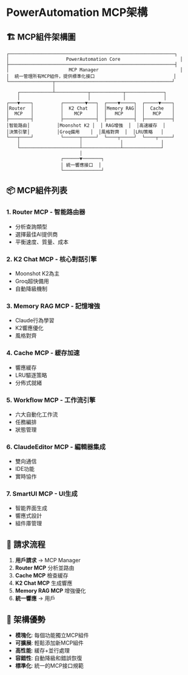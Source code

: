 # PowerAutomation MCP架構

## 🏗️ MCP組件架構圖

```
┌─────────────────────────────────────────────────────────────┐
│                     PowerAutomation Core                      │
├─────────────────────────────────────────────────────────────┤
│                      MCP Manager                              │
│  統一管理所有MCP組件，提供標準化接口                             │
└────────────────┬───────────────────────────────────────────┘
                 │
    ┌────────────┴────────────┬────────────┬──────────────┐
    │                         │            │              │
┌───▼────┐          ┌────────▼───┐  ┌────▼─────┐  ┌─────▼────┐
│Router  │          │  K2 Chat   │  │Memory RAG│  │  Cache   │
│  MCP   │          │    MCP     │  │   MCP    │  │   MCP    │
├────────┤          ├────────────┤  ├──────────┤  ├──────────┤
│智能路由│          │Moonshot K2 │  │ RAG增強  │  │高速緩存  │
│決策引擎│          │Groq備用    │  │風格對齊  │  │LRU策略   │
└───┬────┘          └──────┬─────┘  └────┬─────┘  └────┬─────┘
    │                      │              │              │
    └──────────────────────┴──────────────┴──────────────┘
                           │
                    ┌──────▼───────┐
                    │ 統一響應接口  │
                    └──────────────┘
```

## 📦 MCP組件列表

### 1. **Router MCP** - 智能路由器
- 分析查詢類型
- 選擇最佳AI提供商
- 平衡速度、質量、成本

### 2. **K2 Chat MCP** - 核心對話引擎
- Moonshot K2為主
- Groq超快備用
- 自動降級機制

### 3. **Memory RAG MCP** - 記憶增強
- Claude行為學習
- K2響應優化
- 風格對齊

### 4. **Cache MCP** - 緩存加速
- 響應緩存
- LRU驅逐策略
- 分佈式就緒

### 5. **Workflow MCP** - 工作流引擎
- 六大自動化工作流
- 任務編排
- 狀態管理

### 6. **ClaudeEditor MCP** - 編輯器集成
- 雙向通信
- IDE功能
- 實時協作

### 7. **SmartUI MCP** - UI生成
- 智能界面生成
- 響應式設計
- 組件庫管理

## 🔄 請求流程

1. **用戶請求** → MCP Manager
2. **Router MCP** 分析並路由
3. **Cache MCP** 檢查緩存
4. **K2 Chat MCP** 生成響應
5. **Memory RAG MCP** 增強優化
6. **統一響應** → 用戶

## 🎯 架構優勢

- **模塊化**: 每個功能獨立MCP組件
- **可擴展**: 輕鬆添加新MCP組件
- **高性能**: 緩存+並行處理
- **容錯性**: 自動降級和錯誤恢復
- **標準化**: 統一的MCP接口規範
